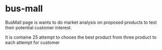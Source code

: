 # bus-mall
BusMall page is  wants to do market analysis on proposed products to test their potential customer interest.

It is containe 25 attempt to chooes the best product from three product to each attempt for customer 

